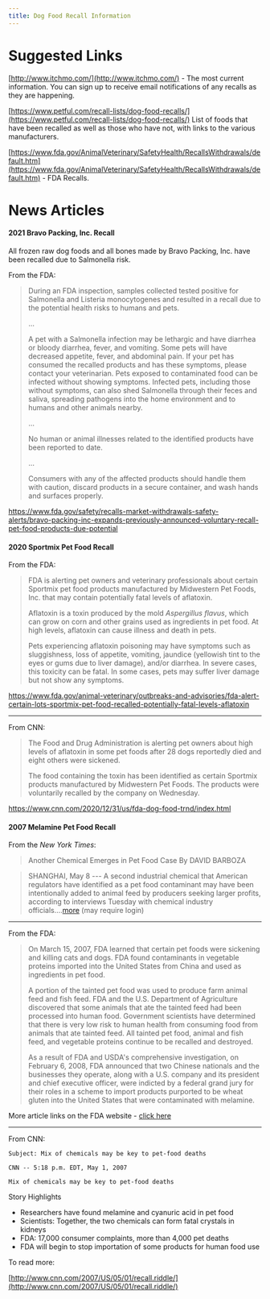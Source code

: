 ```yaml
---
title: Dog Food Recall Information
---
```




# Suggested Links


[http://www.itchmo.com/](http://www.itchmo.com/) - The most current information. You can sign up to receive email notifications of any recalls as they are happening.

[https://www.petful.com/recall-lists/dog-food-recalls/](https://www.petful.com/recall-lists/dog-food-recalls/) List of foods that have been recalled as well as those who have not, with links to the various manufacturers.

[https://www.fda.gov/AnimalVeterinary/SafetyHealth/RecallsWithdrawals/default.htm](https://www.fda.gov/AnimalVeterinary/SafetyHealth/RecallsWithdrawals/default.htm) - FDA Recalls.

# News Articles

<p></p>

#### 2021 Bravo Packing, Inc. Recall

All frozen raw dog foods and all bones made by Bravo Packing, Inc. have been recalled due to Salmonella risk.

From the FDA:

> During an FDA inspection, samples collected tested positive for Salmonella and Listeria monocytogenes and resulted in a recall due to the potential health risks to humans and pets.
> 
> ...
> 
> A pet with a Salmonella infection may be lethargic and have diarrhea or bloody diarrhea, fever, and vomiting. Some pets will have decreased appetite, fever, and abdominal pain. If your pet has consumed the recalled products and has these symptoms, please contact your veterinarian. Pets exposed to contaminated food can be infected without showing symptoms. Infected pets, including those without symptoms, can also shed Salmonella through their feces and saliva, spreading pathogens into the home environment and to humans and other animals nearby.
> 
> ...
> 
> No human or animal illnesses related to the identified products have been reported to date.
> 
> ...
> 
> Consumers with any of the affected products should handle them with caution, discard products in a secure container, and wash hands and surfaces properly.

<https://www.fda.gov/safety/recalls-market-withdrawals-safety-alerts/bravo-packing-inc-expands-previously-announced-voluntary-recall-pet-food-products-due-potential>

#### 2020 Sportmix Pet Food Recall

From the FDA:

> FDA is alerting pet owners and veterinary professionals about certain Sportmix pet food products manufactured by Midwestern Pet Foods, Inc. that may contain potentially fatal levels of aflatoxin.
> 
> Aflatoxin is a toxin produced by the mold _Aspergillus flavus_, which can grow on corn and other grains used as ingredients in pet food.
> At high levels, aflatoxin can cause illness and death in pets.
> 
> Pets experiencing aflatoxin poisoning may have symptoms such as sluggishness, loss of appetite, vomiting, jaundice (yellowish tint to the eyes or gums due to liver damage), and/or diarrhea.
> In severe cases, this toxicity can be fatal.
> In some cases, pets may suffer liver damage but not show any symptoms.

<https://www.fda.gov/animal-veterinary/outbreaks-and-advisories/fda-alert-certain-lots-sportmix-pet-food-recalled-potentially-fatal-levels-aflatoxin>

-----

From CNN:

> The Food and Drug Administration is alerting pet owners about high levels of aflatoxin in some pet foods after 28 dogs reportedly died and eight others were sickened.
> 
> The food containing the toxin has been identified as certain Sportmix products manufactured by Midwestern Pet Foods. The products were voluntarily recalled by the company on Wednesday.

<https://www.cnn.com/2020/12/31/us/fda-dog-food-trnd/index.html>

#### 2007 Melamine Pet Food Recall

From the *New York Times*:

> Another Chemical Emerges in Pet Food Case By DAVID BARBOZA

> SHANGHAI, May 8 --- A second industrial chemical that American
> regulators have identified as a pet food contaminant may have been
> intentionally added to animal feed by producers seeking larger profits,
> according to interviews Tuesday with chemical industry
> officials\....[more](http://www.nytimes.com/2007/05/09/business/worldbusiness/09food.html?_r=1&pagewanted=print&oref=slogin) (may require login)

-----

From the FDA:

> On March 15, 2007, FDA learned that certain pet foods were sickening
> and killing cats and dogs. FDA found contaminants in vegetable proteins
> imported into the United States from China and used as ingredients in
> pet food.
> 
> A portion of the tainted pet food was used to produce farm animal feed
> and fish feed. FDA and the U.S. Department of Agriculture discovered
> that some animals that ate the tainted feed had been processed into
> human food. Government scientists have determined that there is very low
> risk to human health from consuming food from animals that ate tainted
> feed. All tainted pet food, animal and fish feed, and vegetable proteins
> continue to be recalled and destroyed.
> 
> As a result of FDA and USDA's comprehensive investigation, on February
> 6, 2008, FDA announced that two Chinese nationals and the businesses
> they operate, along with a U.S. company and its president and chief
> executive officer, were indicted by a federal grand jury for their roles
> in a scheme to import products purported to be wheat gluten into the
> United States that were contaminated with melamine.

More article links on the FDA website - [click here](http://www.fda.gov/AnimalVeterinary/SafetyHealth/RecallsWithdrawals/ucm129575.htm)

-----

From CNN:

```
Subject: Mix of chemicals may be key to pet-food deaths

CNN -- 5:18 p.m. EDT, May 1, 2007

Mix of chemicals may be key to pet-food deaths
```

Story Highlights

- Researchers have found melamine and cyanuric acid in pet food
- Scientists: Together, the two chemicals can form fatal crystals in kidneys
- FDA: 17,000 consumer complaints, more than 4,000 pet deaths
- FDA will begin to stop importation of some products for human food use

To read more:

[http://www.cnn.com/2007/US/05/01/recall.riddle/](http://www.cnn.com/2007/US/05/01/recall.riddle/)
